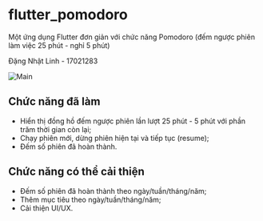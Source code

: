 # flutter_pomodoro

Một ứng dụng Flutter đơn giản với chức năng Pomodoro (đếm ngược phiên làm việc 25 phút - nghỉ 5 phút)

Đặng Nhật Linh - 17021283

![Main](https://user-images.githubusercontent.com/48132321/106858030-9bafae00-66f3-11eb-981e-e2997ad0ad76.png)

## Chức năng đã làm
- Hiển thị đồng hồ đếm ngược phiên lần lượt 25 phút - 5 phút với phần trăm thời gian còn lại;
- Chạy phiên mới, dừng phiên hiện tại và tiếp tục (resume);
- Đếm số phiên đã hoàn thành.

## Chức năng có thể cải thiện
- Đếm số phiên đã hoàn thành theo ngày/tuần/tháng/năm;
- Thêm mục tiêu theo ngày/tuần/tháng/năm;
- Cải thiện UI/UX.
